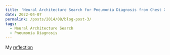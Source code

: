 ```yaml
---
title: 'Neural Architecture Search for Pneumonia Diagnosis from Chest X-Rays'
date: 2022-04-07
permalink: /posts/2014/08/blog-post-3/
tags:
  - Neural Architecture Search
  - Pneumonia Diagnosis
---
```



My [reflection](https://github.com/abhibha1807/abhibha1807.github.io/blob/master/LBT.pdf)


<!-- abhibha1807/abhibha1807.github.io/images/3953273590_704e3899d5_m.jpg -->
<!-- Headings are cool
======

You can have many headings
======

Aren't headings cool? yes they are
------ -->